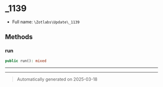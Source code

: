 
# _1139





* Full name: `\Zotlabs\Update\_1139`




## Methods


### run



```php
public run(): mixed
```












***


***
> Automatically generated on 2025-03-18
